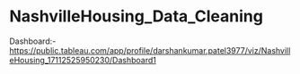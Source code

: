 # NashvilleHousing_Data_Cleaning

Dashboard:-https://public.tableau.com/app/profile/darshankumar.patel3977/viz/NashvilleHousing_17112525950230/Dashboard1
